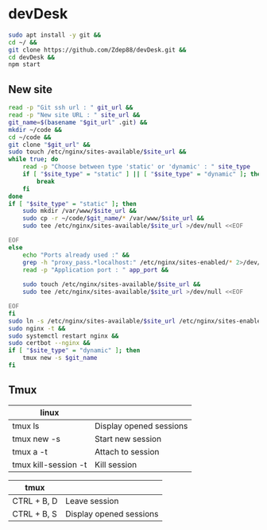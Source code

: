 # devDesk

```sh
sudo apt install -y git &&
cd ~/ &&
git clone https://github.com/Zdep88/devDesk.git &&
cd devDesk &&
npm start
```

## New site

```sh
read -p "Git ssh url : " git_url &&
read -p "New site URL : " site_url &&
git_name=$(basename "$git_url" .git) &&
mkdir ~/code &&
cd ~/code &&
git clone "$git_url" &&
sudo touch /etc/nginx/sites-available/$site_url &&
while true; do
    read -p "Choose between type 'static' or 'dynamic' : " site_type
    if [ "$site_type" = "static" ] || [ "$site_type" = "dynamic" ]; then
        break
    fi
done
if [ "$site_type" = "static" ]; then
    sudo mkdir /var/www/$site_url &&
    sudo cp -r ~/code/$git_name/* /var/www/$site_url &&
    sudo tee /etc/nginx/sites-available/$site_url >/dev/null <<EOF

EOF
else
    echo "Ports already used :" &&
    grep -h "proxy_pass.*localhost:" /etc/nginx/sites-enabled/* 2>/dev/null | grep -o "localhost:[0-9]\+" | cut -d: -f2 | sort -n | uniq &&
    read -p "Application port : " app_port &&
 
    sudo touch /etc/nginx/sites-available/$site_url &&
    sudo tee /etc/nginx/sites-available/$site_url >/dev/null <<EOF

EOF
fi
sudo ln -s /etc/nginx/sites-available/$site_url /etc/nginx/sites-enabled/ &&
sudo nginx -t &&
sudo systemctl restart nginx &&
sudo certbot --nginx &&
if [ "$site_type" = "dynamic" ]; then
    tmux new -s $git_name
fi
```

## Tmux

|linux||
|-|-|
| tmux ls  | Display opened sessions |
| tmux new -s <Name> | Start new session |
| tmux a -t <Name> | Attach to session |
| tmux kill-session -t <Name> | Kill session |

|tmux||
|-------------|-------------|
| CTRL + B, D | Leave session |
| CTRL + B, S | Display opened sessions |
